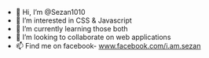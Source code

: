 - 👋 Hi, I’m @Sezan1010
- 👀 I’m interested in CSS & Javascript
- 🌱 I’m currently learning those both
- 💞️ I’m looking to collaborate on web applications
- 📫 Find me on facebook- www.facebook.com/i.am.sezan

<!---
Sezan1010/Sezan1010 is a ✨ special ✨ repository because its `README.md` (this file) appears on your GitHub profile.
You can click the Preview link to take a look at your changes.
--->
